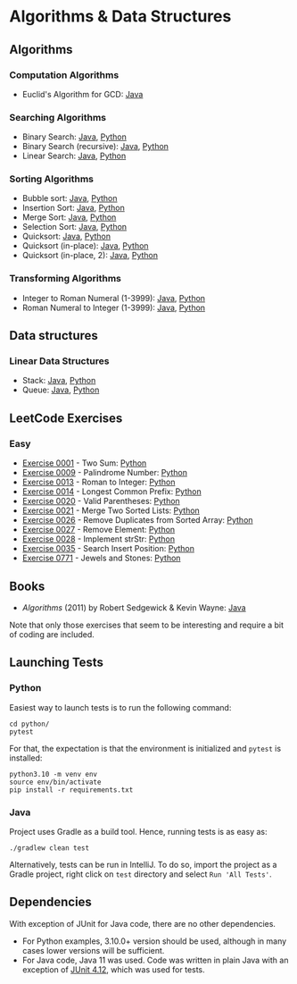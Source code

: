 # Algorithms &amp; Data Structures

## Algorithms

### Computation Algorithms
* Euclid's Algorithm for GCD: [Java](../../blob/master/java/src/main/java/com/vilisimo/ads/algorithms/computations/EuclidsAlgorithm.java)

### Searching Algorithms
* Binary Search: [Java](../../blob/master/java/src/main/java/com/vilisimo/ads/algorithms/searching/BinarySearch.java), [Python](../../blob/master/python/algorithms/searching/binary.py)
* Binary Search (recursive): [Java](../../blob/master/java/src/main/java/com/vilisimo/ads/algorithms/searching/RecursiveBinarySearch.java), [Python](../../blob/master/python/algorithms/searching/recursiveBinary.py)
* Linear Search: [Java](../../blob/master/java/src/main/java/com/vilisimo/ads/algorithms/searching/LinearSearch.java), [Python](../../blob/master/python/algorithms/searching/linear.py)

### Sorting Algorithms
* Bubble sort: [Java](../../blob/master/java/src/main/java/com/vilisimo/ads/algorithms/sorting/BubbleSort.java), [Python](../../blob/master/python/algorithms/sorting/bubble.py)
* Insertion Sort: [Java](../../blob/master/java/src/main/java/com/vilisimo/ads/algorithms/sorting/InsertionSort.java), [Python](../../blob/master/python/algorithms/sorting/insertion.py)
* Merge Sort: [Java](../../blob/master/java/src/main/java/com/vilisimo/ads/algorithms/sorting/MergeSort.java), [Python](../../blob/master/python/algorithms/sorting/mergesort.py)
* Selection Sort: [Java](../../blob/master/java/src/main/java/com/vilisimo/ads/algorithms/sorting/SelectionSort.java), [Python](../../blob/master/python/algorithms/sorting/selection.py)
* Quicksort: [Java](../../blob/master/java/src/main/java/com/vilisimo/ads/algorithms/sorting/QuickSort.java), [Python](../../blob/master/python/algorithms/sorting/quicksort.py)
* Quicksort (in-place): [Java](../../blob/master/java/src/main/java/com/vilisimo/ads/algorithms/sorting/QuickSortInPlace.java), [Python](../../blob/master/python/algorithms/sorting/quicksort.py#L33)
* Quicksort (in-place, 2): [Java](../../blob/master/java/src/main/java/com/vilisimo/ads/algorithms/sorting/QuickSortPivotFirst.java), [Python](../../blob/master/python/algorithms/sorting/quicksort.py#L70)

### Transforming Algorithms
* Integer to Roman Numeral (1-3999): [Java](../../blob/master/java/src/main/java/com/vilisimo/ads/algorithms/transforming/RomanNumerals.java#L20), [Python](../../blob/master/python/algorithms/transforming/roman.py#L19)
* Roman Numeral to Integer (1-3999): [Java](../../blob/master/java/src/main/java/com/vilisimo/ads/algorithms/transforming/RomanNumerals.java#L40), [Python](../../blob/master/python/algorithms/transforming/roman.py#L35)

## Data structures

### Linear Data Structures
* Stack: [Java](../../blob/master/java/src/main/java/com/vilisimo/ads/structures/stack), [Python](../../blob/master/python/structures/stack.py)
* Queue: [Java](../../blob/master/java/src/main/java/com/vilisimo/ads/structures/queue), [Python](../../blob/master/python/structures/queue.py)

## LeetCode Exercises

### Easy
* [Exercise 0001](https://leetcode.com/problems/two-sum/) - Two Sum: [Python](../../blob/master/python/leetcode/easy/ex0001.py)
* [Exercise 0009](https://leetcode.com/problems/palindrome-number/) - Palindrome Number: [Python](../../blob/master/python/leetcode/easy/ex0009.py)
* [Exercise 0013](https://leetcode.com/problems/roman-to-integer/) - Roman to Integer: [Python](../../blob/master/python/leetcode/easy/ex0013.py)
* [Exercise 0014](https://leetcode.com/problems/longest-common-prefix) - Longest Common Prefix: [Python](../../blob/master/python/leetcode/easy/ex0014.py)
* [Exercise 0020](https://leetcode.com/problems/valid-parentheses/) - Valid Parentheses: [Python](../../blob/master/python/leetcode/easy/ex0020.py)
* [Exercise 0021](https://leetcode.com/problems/merge-two-sorted-lists/) - Merge Two Sorted Lists: [Python](../../blob/master/python/leetcode/easy/ex0021.py)
* [Exercise 0026](https://leetcode.com/problems/remove-duplicates-from-sorted-array/) - Remove Duplicates from Sorted Array: [Python](../../blob/master/python/leetcode/easy/ex0026.py)
* [Exercise 0027](https://leetcode.com/problems/remove-element/) - Remove Element: [Python](../../blob/master/python/leetcode/easy/ex0027.py)
* [Exercise 0028](https://leetcode.com/problems/implement-strstr/) - Implement strStr: [Python](../../blob/master/python/leetcode/easy/ex0028.py)
* [Exercise 0035](https://leetcode.com/problems/search-insert-position/) - Search Insert Position: [Python](../../blob/master/python/leetcode/easy/ex0035.py)
* [Exercise 0771](https://leetcode.com/problems/jewels-and-stones/) - Jewels and Stones: [Python](../../blob/master/python/leetcode/easy/ex0771.py)

## Books
* *Algorithms* (2011) by Robert Sedgewick & Kevin Wayne: [Java](../../blob/master/java/src/main/java/com/vilisimo/ads/books/algorithms)

Note that only those exercises that seem to be interesting and require a bit of coding are included.

## Launching Tests

### Python
Easiest way to launch tests is to run the following command:

~~~
cd python/
pytest
~~~

For that, the expectation is that the environment is initialized and `pytest`
is installed:

~~~
python3.10 -m venv env
source env/bin/activate
pip install -r requirements.txt
~~~

### Java
Project uses Gradle as a build tool. Hence, running tests is as easy as:

~~~
./gradlew clean test
~~~

Alternatively, tests can be run in IntelliJ. To do so, import the project as a
Gradle project, right click on `test` directory and select `Run 'All Tests'`.

## Dependencies
With exception of JUnit for Java code, there are no other dependencies.
* For Python examples, 3.10.0+ version should be used, although in many cases
lower versions will be sufficient.
* For Java code, Java 11 was used. Code was written in plain Java with
an exception of [JUnit 4.12](http://junit.org/junit4/), which was used for
tests.
